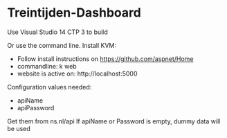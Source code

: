 Treintijden-Dashboard
=====================

Use Visual Studio 14 CTP 3 to build

Or use the command line. Install KVM:
- Follow install instructions on https://github.com/aspnet/Home
- commandline: k web
- website is active on: http://localhost:5000


Configuration values needed:
- apiName
- apiPassword

Get them from ns.nl/api
If apiName or Password is empty, dummy data will be used